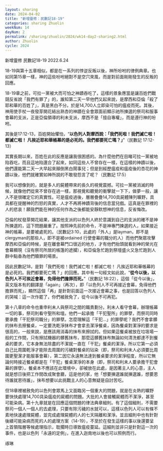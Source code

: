 ```yaml
---
layout: sharing
date: 2024-04-02
title: "新增靈修：民數記18-19"
categories: sharing Zhuolin
weekNum: 14
dayNum: 2
permalink: /sharing/zhuolin/2024/wk14-day2-sharing2.html
author: Zhuolin
cycle: 2024
---  
```

新增靈修 民數記18-19
2022.6.24


18-19與第十五章相似，都是在一系列的悖逆反叛以後，神所吩咐的律例典章。也如同第15章一樣，神的這些吩咐絕對不是空穴來風，而是對前面剛剛發生的反叛的回應。

18-19章之前，可拉一黨被大而可怕之神蹟吞吃了，這樣的景象應當是讓百姓們戰競反省說「我們有罪了」的，誰知第二天一早他們又起來說，是摩西和亞倫「殺了耶和華的百姓了」，真是黑白不分。於是14,700人立即染可怕的瘟疫而死。其後，神用使手杖一夜發芽開花結出熟杏的神蹟在全會眾面前顯示祂所揀選的祭司和服事會幕的支派，正是亞倫領導的利未支派，摩西不是「擅自專權」，而是遵行神的吩咐。

其後是17:12-13，百姓開始懼怕，“**以色列人對摩西說：「我們死啦！我們滅亡啦！都滅亡啦！ 凡挨近耶和華帳幕的是必死的。我們都要死亡嗎？」**”（民數記‬ ‭17:12-13‬）

其實長期以來，百姓在此的反應是讓我很困惑的。為什麼他們在目睹可拉一黨被地陷吞吃，而且這地陷還合了起來，如同這些人不曾存在一樣，在這樣的神蹟以後，他們還能第二天一大早起來顛倒黑白鬧事兒；但是到經歷瘟疫和瘟疫後的杏花的神蹟以後，他們就確實如神所說的不敢發怨言了呢？（民數記‬ ‭17:5‬）

我可以想像到的，就是多人的屍體帶來的長久的視覺震撼。可拉一黨被消滅的時候，就像他們從來不曾存在過一樣，那視覺和聽覺的衝擊就一下下，做夢一般，讓人不是很確定它的真實性。可是瘟疫過後，層層疊疊14,700具屍體陳列曠野，具具都在提醒神的烈怒的真實，人才不再將神蹟背後的信息當兒戲。這真是在罪裡的人的悲哀！願我們能在神的任何作為之後都能安靜默想神的信息，反省悔改。

亞倫的杖發芽開花結果，讓其他支派的以色列人終於意識到自己的支派的確不是神所揀選的，這下問題嚴重了。按照神先前的命令，不是神專門揀選的人，如果接近神的帳幕，是要被處死的。（民數記3:10，此處的「外人」是layman，即不是clergyman的那些人，即不是被ordained 行使會幕的職分的人）而他們聚眾攻擊摩西和亞倫的時候，是在離會幕門口很近的地方，才有他們抬頭就看到神的榮光在會幕顯現（沒有祭司所居的帳篷的遮攔），和亞倫急忙跑到祭壇盛火又急忙跑到人群中點香為他們贖罪的場景。

因此民數記18，是對「我們死啦！我們滅亡啦！都滅亡啦！ 凡挨近耶和華帳幕的是必死的。我們都要死亡嗎？」的回應。其中有一句經文如此說，“**從今以後，以色列人不可挨近會幕，免得他們擔罪而死。**”（民數記‬ ‭18:22‬），這個「從今以後」，英文版本有的翻譯是「again」（再次），即「以色列人不可再接近會幕，免得他們擔罪而死」，顯然這個「再」是針對前面這一次接近會幕之事，也是回答以色列人的哭喊：這一次作罷了，你們被赦免了，從今以後不可再犯。

第十八章的命令也重申利未人與祭司之間的職責劃分。利未人看守會幕，辦理帳幕一切的事，祭司則看守聖所和壇。他們一起承擔「干犯聖所」的罪孽，而祭司同時要承擔「干犯祭司職分」的罪孽。怎麼理解這「干犯…」的罪孽呢？我們不會拿髒的抹布去擦餐桌，一定要洗乾淨抹布才會拿去潔淨餐桌，因為餐桌對潔淨的要求是很高的，一般來說，是應該用消毒的抹布來擦拭的。但如果這餐桌被放在垃圾場一般的工作間，只有擦拭機器的髒舊抹布，那麼這髒舊抹布無論如何清洗都達不到餐桌的要求，它本身無法除盡的不潔就一直在「干犯」餐桌的潔淨。所以它第一必須自己比周圍乾淨才能除去周圍的污穢對餐桌的玷染（即，祭司和利未人必須要比周圍更聖潔才能服事會幕），第二因它永遠無法達到餐桌要求的潔淨程度，所以它無論何時接近餐桌都是在「干犯」餐桌潔淨的本身（即，祭司和利未人要承擔干犯會幕的罪孽）。餐桌本不應該在此環境中，卻被放在此處，是因著主人的心意，主人就是想日後把工作間改成聚會廳，這是他的家，他「想要揀選誰就揀選誰，想要恩待誰就恩待誰」，抹布想要以此挑戰主人的心意無疑是自討苦吃。

但18章裡被赦免的以色列會眾馬上又面臨另一個重大的問題，就是在炎熱的曠野要快快處理14,700具染瘟疫的屍體的問題。大批的人會接觸屍體而不潔淨，甚至可能染病。第十九章就是在回應這個問題的律法典章細則。有了這個細則，不需要祭司一個人一個人的去處理，只要有除污穢的水就可以，這樣以色列人可以有條不紊地快速處理屍體，並完成處理屍體的人的七天隔離和潔淨。並且細則中也有針對後續可能染病而死的人的處理方案（14-19），不至於在發生這樣的事以後還要呈上首領階層等候處理指示，耽擱時日導致瘟疫蔓延。這細則並非只是針對這一次的事件，也是以色列「永遠的定例」，在進入迦南地以後也可以照例而行。

琢琳
